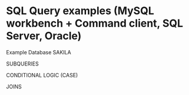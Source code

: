 # SQL Query examples (MySQL workbench + Command client, SQL Server, Oracle)

Example Database SAKILA 

SUBQUERIES 

CONDITIONAL LOGIC (CASE)

JOINS
